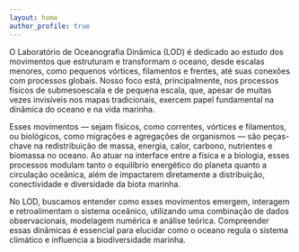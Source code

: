 ```yaml
---
layout: home
author_profile: true
---
```


O Laboratório de Oceanografia Dinâmica (LOD) é dedicado ao estudo dos movimentos que estruturam e transformam o oceano, desde escalas menores, como pequenos vórtices, filamentos e frentes, até suas conexões com processos globais. Nosso foco está, principalmente, nos processos físicos de submesoescala e de pequena escala, que, apesar de muitas vezes invisíveis nos mapas tradicionais, exercem papel fundamental na dinâmica do oceano e na vida marinha.

Esses movimentos — sejam físicos, como correntes, vórtices e filamentos, ou biológicos, como migrações e agregações de organismos — são peças-chave na redistribuição de massa, energia, calor, carbono, nutrientes e biomassa no oceano. Ao atuar na interface entre a física e a biologia, esses processos modulam tanto o equilíbrio energético do planeta quanto a circulação oceânica, além de impactarem diretamente a distribuição, conectividade e diversidade da biota marinha.

No LOD, buscamos entender como esses movimentos emergem, interagem e retroalimentam o sistema oceânico, utilizando uma combinação de dados observacionais, modelagem numérica e análise teórica. Compreender essas dinâmicas é essencial para elucidar como o oceano regula o sistema climático e influencia a biodiversidade marinha.
